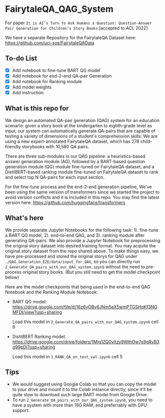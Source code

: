 # FairytaleQA_QAG_System

For paper ```It is AI’s Turn to Ask Humans a Question: Question-Answer Pair Generation for Children’s Story Books``` [accepted to ACL 2022]

We have a separate Repository for the FairytaleQA Dataset here: https://github.com/uci-soe/FairytaleQAData

## To-do List
* [x] Add notebook to fine-tune BART QG model
* [x] Add notebook for end-2-end QA-pair Generation
* [x] Add notebook for Ranking module 
* [x] Add model weights
* [x] Add instruction

## What is this repo for
We design an automated QA-pair generation (QAG) system for an education scenario: given a story book at the kindergarten to eighth-grade level as input, our system can automatically generate QA-pairs that are capable of testing a variety of dimensions of a student's comprehension skills. We are using a new expert-annotated FairytaleQA dataset, which has 278 child-friendly storybooks with 10,580 QA pairs.

There are three sub-modules in our QAG pipeline: a heuristics-based answer generation module (AG), followed by a BART-based question generation module (QG) module fine-tuned on FairytaleQA dataset, and a DistilBERT-based ranking module fine-tuned on FairytaleQA dataset to rank and select top N QA-pairs for each input section.

For the fine-tune process and the end-2-end generation pipeline, We've been using the same version of transformers since we started the project to avoid version conflicts and it is included in this repo. You may find the latest version here: https://github.com/huggingface/transformers

## What's here
We provide separate Jupyter Notebooks for the following task: 1). fine-tune a BART QG model, 2). end-to-end QAG, and 3). ranking module after generating QA-pairs. 
We also provide a Jupyter Notebook for preprocessing the original story dataset into desired training format. You may acquite the original story dataset from the repo shared above. To make things easy, we have pre-processed and stored the original storys for QAG under ```./QAG_Generation_E2E/data/input_for_QAG```, so you can directly run ```2_Generate_QA_pairs_with_our_QAG_system.ipynb``` without the need to pre-process original story books. (But you still need to get the model checkpoint below)

Here are the model checkpoints that being used in the end-to-end QAG Notebook and the Ranking Module Notebook: 
* BART QG model: https://drive.google.com/file/d/16z6yOBv6JNm5eX5wmPTGSHqKf3NGMFDI/view?usp=sharing

  Load this model in ```2_Generate_QA_pairs_with_our_QAG_system.ipynb``` cell 9

* DistilBERT Ranking model: https://drive.google.com/drive/folders/1Mjg1ZQ0vltzy9WthOw7s9gRvB3g99pDI?usp=sharing

  Load this model in ```3_RANK_QA_on_test_val.ipynb``` cell 5
 
## Tips
* We would suggest using Google Colab so that you can copy the model to your drive and mount it to the Colab instance directly, since it'll be quite slow to download such large BART model from Google Drive.
* To run ```2_Generate_QA_pairs_with_our_QAG_system.ipynb```, you need to have a system with more than 16G RAM, and preferrably with GPU support.

